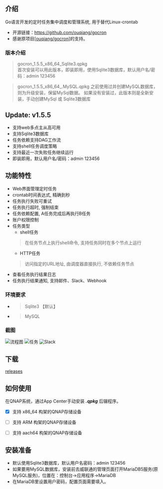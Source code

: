 ## 介绍
Go语言开发的定时任务集中调度和管理系统, 用于替代Linux-crontab

* 开源链接：https://github.com/ouqiang/gocron
* 感谢原项目[[ouqiang/gocron](https://github.com/ouqiang/gocron)]的支持。 

### 版本介绍
> gocron_1.5.5_x86_64_Sqlite3.qpkg  
首次安装可以用此版本，即装即用，使用Sqlite3数据库，默认用户名/密码：admin 123456

> gocron_1.5.5_x86_64_.MySQL.qpkg
之前使用过并创建MySQL数据库，则为升级安装，保留MySql数据。
如果没有安装过，此版本则是全新安装，手动创建MySql 或 Sqlite3数据库

## Update: v1.5.5
* 支持web多点主从高可用
* 支持Sqlite3数据库
* 任务依赖支持DAG工作流
* 支持shell任务调度策略
* 支持最近一次失败任务继续运行
* 即装即用，默认用户名/密码：admin 123456

## 功能特性
* Web界面管理定时任务
* crontab时间表达式, 精确到秒
* 任务执行失败可重试
* 任务执行超时, 强制结束
* 任务依赖配置, A任务完成后再执行B任务
* 账户权限控制
* 任务类型
    * shell任务
    > 在任务节点上执行shell命令, 支持任务同时在多个节点上运行
    * HTTP任务
    > 访问指定的URL地址, 由调度器直接执行, 不依赖任务节点
* 查看任务执行结果日志
* 任务执行结果通知, 支持邮件、Slack、Webhook

### 环境要求
* >  Sqlite3 【默认】
* >  MySQL
### 截图
![流程图](https://raw.githubusercontent.com/ouqiang/gocron/master/assets/screenshot/scheduler.png)
![任务](https://raw.githubusercontent.com/ouqiang/gocron/master/assets/screenshot/task.png)
![Slack](https://raw.githubusercontent.com/ouqiang/gocron/master/assets/screenshot/notification.png)

## 下载
[releases](https://github.com/iranee/qnap-gocron/releases)  
 
## 如何使用
在QNAP系统，通过App Center手动安装 ***.qpkg*** 后辍程序。

- [x]  支持 x86_64 构架的QNAP存储设备
- [ ]  支持 ARM 构架的QNAP存储设备
- [ ]  支持 aach64 构架的QNAP存储设备

  
## 安装准备
- 默认使用Sqlite3数据库，默认用户名密码：admin 123456
- 如果要用MySQL数据库，安装前去威联通的管理页面打开MariaDB5服务(原MySQL服务)，位置在：控制台→应用程序→MariaDB
- 在MariaDB里设置用户密码，配置页面需要填入。
